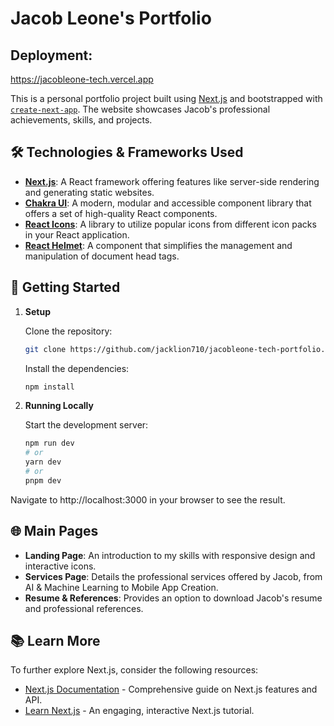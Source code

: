 # Jacob Leone's Portfolio

## Deployment:
https://jacobleone-tech.vercel.app

This is a personal portfolio project built using [Next.js](https://nextjs.org/) and bootstrapped with [`create-next-app`](https://github.com/vercel/next.js/tree/canary/packages/create-next-app). The website showcases Jacob's professional achievements, skills, and projects.

## 🛠️ Technologies & Frameworks Used

- **[Next.js](https://nextjs.org/)**: A React framework offering features like server-side rendering and generating static websites.
- **[Chakra UI](https://chakra-ui.com/)**: A modern, modular and accessible component library that offers a set of high-quality React components.
- **[React Icons](https://react-icons.github.io/react-icons/)**: A library to utilize popular icons from different icon packs in your React application.
- **[React Helmet](https://github.com/nfl/react-helmet)**: A component that simplifies the management and manipulation of document head tags.

## 🚀 Getting Started

1. **Setup**

   Clone the repository:

   ```bash
   git clone https://github.com/jacklion710/jacobleone-tech-portfolio.git
   ```
   Install the dependencies:
   ```bash
   npm install
   ```
2. **Running Locally**

    Start the development server:

    ```bash
    npm run dev
    # or
    yarn dev
    # or
    pnpm dev
    ```
Navigate to http://localhost:3000 in your browser to see the result.

## 🌐 Main Pages

- **Landing Page**: An introduction to my skills with responsive design and interactive icons.
- **Services Page**: Details the professional services offered by Jacob, from AI & Machine Learning to Mobile App Creation.
- **Resume & References**: Provides an option to download Jacob's resume and professional references.

## 📚 Learn More

To further explore Next.js, consider the following resources:

- [Next.js Documentation](https://nextjs.org/docs) - Comprehensive guide on Next.js features and API.
- [Learn Next.js](https://nextjs.org/learn) - An engaging, interactive Next.js tutorial.
